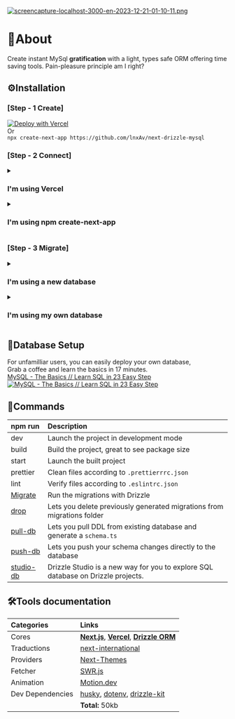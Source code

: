 [![screencapture-localhost-3000-en-2023-12-21-01-10-11.png](https://i.postimg.cc/YqJQLbk2/screencapture-localhost-3000-en-2023-12-21-01-10-11.png)](https://postimg.cc/fJfV67J1)

# 📙About

Create instant MySql **gratification** with a light, types safe ORM offering time saving tools. Pain-pleasure principle am I right?

## ⚙️Installation

### [Step - 1 Create]

[![Deploy with Vercel](https://vercel.com/button)](https://vercel.com/new/clone?repository-url=https%3A%2F%2Fgithub.com%2Fvercel%2Fnext.js%2Ftree%2Fcanary%2Fexamples%2Fhello-world&env=DATABASE_USER,DATABASE_PASSWORD,DATABASE_HOST,DATABASE_PORT,DATABASE_SCHEMA&envDescription=Drizzle%20db%20credentials&project-name=next-drizzle-mysql-starter&repository-name=next-drizzle-mysql-starter&demo-title=Next.js%20-%20Drizzle%20-%20MySQL&demo-description=Create%20instant%20MySql%20gratification%20with%20a%20light%2C%20types%20safe%20ORM&demo-url=https%3A%2F%2Fnext-drizzle-mysql.vercel.app%2Fen&demo-image=https%3A%2F%2Fi.postimg.cc%2FYqJQLbk2%2Fscreencapture-localhost-3000-en-2023-12-21-01-10-11.png)<br/>
Or </br>
`npx create-next-app https://github.com/lnxAv/next-drizzle-mysql`

### [Step - 2 Connect]

<details>
<summary><h3>I'm using Vercel</h3></summary>
1. In your browser, go to your deployment settings > Environment Variables</br>
2. Fill the following variable accordingly </br>
  ( Note: You can separate production & development env's for security purpose ) 
  <pre>DATABASE_USER, DATABASE_PASSWORD, DATABASE_HOST, DATABASE_PORT, DATABASE_SCHEMA</pre>
3. In your project terminal type <pre>Vercel env pull</pre>
  ( Note: You can also type "vercel env ls" to list them )
</details>
<details>
<summary><h3>I'm using npm create-next-app</h3></summary>
1. In your project root add a `.env.local` file</br>
2. Copy paste and fill accordingly
  <pre>
    # Development variables
    DATABASE_USER="root"
    DATABASE_PASSWORD="admin"
    DATABASE_SCHEMA="database"
    DATABASE_HOST="localhost"
    DATABASE_PORT="3306"
  </pre>
<br><br>
</details>

### [Step - 3 Migrate]

<details>
<summary><h3>I'm using a new database</h3></summary>
1. Push the example tables in your new database with
  <pre>npx drizzle-kit push:mysql</pre>
2. Populate your database with the magic button </br>
3. Read the documentation below and enjoy :)
</details>
<details>
<summary><h3>I'm using my own database</h3></summary>
1. Pull your database DDL with
  <pre>npm run pull-db</pre>
2. Copy/Paste the content From => To
  <pre>database/drizzle/schema.ts => database/db_tables.ts</pre>
2. Get your data by modifying the example in
  <pre>app/api/route.ts</pre>
4. If needed, modify the "magicAction" to populate your database. </br>
5. Read the documentation below and enjoy :)
</details>

## 🔰Database Setup

For unfamilliar users, you can easily deploy your own database, </br>
Grab a coffee and learn the basics in 17 minutes. </br>
[MySQL - The Basics // Learn SQL in 23 Easy Step](https://youtu.be/Cz3WcZLRaWc "MySQL - The Basics // Learn SQL in 23 Easy Step") </br>
[![MySQL - The Basics // Learn SQL in 23 Easy Step](http://img.youtube.com/vi/Cz3WcZLRaWc/0.jpg)](https://youtu.be/Cz3WcZLRaWc "MySQL - The Basics // Learn SQL in 23 Easy Step")

## 🤖Commands

|                                **npm run**                                 | **Description**                                                                      |
| :-------------------------------------------------------------------- | :-------- |
| dev  | Launch the project in development mode       |
| build | Build the project, great to see package size  |
|  start | Launch the built project |
|  prettier | Clean files according to `.prettierrrc.json` |
| lint  | Verify files according to `.eslintrc.json` |
| [Migrate](https://orm.drizzle.team/docs/migrations#run-the-migrations) | Run the migrations with Drizzle | 
[drop](https://orm.drizzle.team/kit-docs/commands#drop-migration) | Lets you delete previously generated migrations from migrations folder |
| [pull-db](https://orm.drizzle.team/kit-docs/commands#introspect--pull) | Lets you pull DDL from existing database and generate a `schema.ts` |
| [push-db](https://orm.drizzle.team/kit-docs/commands#prototype--push)  | Lets you push your schema changes directly to the database |
|  [studio-db](https://orm.drizzle.team/drizzle-studio/overview) | Drizzle Studio is a new way for you to explore SQL database on Drizzle projects. |

## 🛠️Tools documentation
| **Categories** | **Links**  |
| :---- | :------- |
| Cores |  [**Next.js**](https://nextjs.org/docs), [**Vercel**](https://vercel.com/docs), [**Drizzle ORM**](https://orm.drizzle.team/docs/overview) |
| Traductions |  [next-international](https://next-international.vercel.app/docs) |
| Providers |  [Next-Themes](https://github.com/pacocoursey/next-themes) |
|  Fetcher |  [SWR.js](https://swr.vercel.app/docs/getting-started) |
| Animation |  [Motion.dev](https://motion.dev/guides/quick-start) |
| Dev Dependencies |  [husky](https://typicode.github.io/husky/getting-started.html), [dotenv](https://www.npmjs.com/package/dotenv), [drizzle-kit](https://orm.drizzle.team/kit-docs/overview) |
| | **Total:** 50kb|



